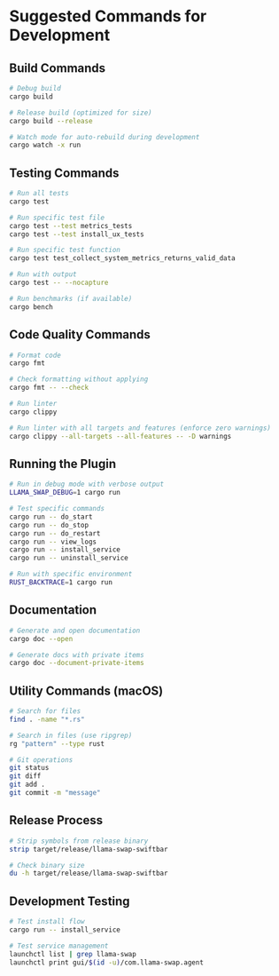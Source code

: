 # Suggested Commands for Development

## Build Commands
```bash
# Debug build
cargo build

# Release build (optimized for size)
cargo build --release

# Watch mode for auto-rebuild during development
cargo watch -x run
```

## Testing Commands
```bash
# Run all tests
cargo test

# Run specific test file
cargo test --test metrics_tests
cargo test --test install_ux_tests

# Run specific test function
cargo test test_collect_system_metrics_returns_valid_data

# Run with output
cargo test -- --nocapture

# Run benchmarks (if available)
cargo bench
```

## Code Quality Commands
```bash
# Format code
cargo fmt

# Check formatting without applying
cargo fmt -- --check

# Run linter
cargo clippy

# Run linter with all targets and features (enforce zero warnings)
cargo clippy --all-targets --all-features -- -D warnings
```

## Running the Plugin
```bash
# Run in debug mode with verbose output
LLAMA_SWAP_DEBUG=1 cargo run

# Test specific commands
cargo run -- do_start
cargo run -- do_stop
cargo run -- do_restart
cargo run -- view_logs
cargo run -- install_service
cargo run -- uninstall_service

# Run with specific environment
RUST_BACKTRACE=1 cargo run
```

## Documentation
```bash
# Generate and open documentation
cargo doc --open

# Generate docs with private items
cargo doc --document-private-items
```

## Utility Commands (macOS)
```bash
# Search for files
find . -name "*.rs"

# Search in files (use ripgrep)
rg "pattern" --type rust

# Git operations
git status
git diff
git add .
git commit -m "message"
```

## Release Process
```bash
# Strip symbols from release binary
strip target/release/llama-swap-swiftbar

# Check binary size
du -h target/release/llama-swap-swiftbar
```

## Development Testing
```bash
# Test install flow
cargo run -- install_service

# Test service management
launchctl list | grep llama-swap
launchctl print gui/$(id -u)/com.llama-swap.agent
```
